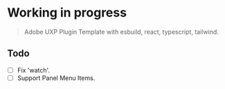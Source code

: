 # Working in progress

> Adobe UXP Plugin Template with esbuild, react, typescript, tailwind.

## Todo

- [ ] Fix 'watch'.
- [ ] Support Panel Menu Items.
